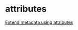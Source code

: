 # attributes

[Extend metadata using attributes](https://learn.microsoft.com/en-us/dotnet/standard/attributes/)
